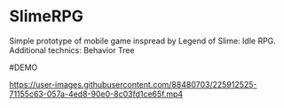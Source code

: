 # SlimeRPG
Simple prototype of mobile game inspread by Legend of Slime: Idle RPG. Additional technics: Behavior Tree

#DEMO

https://user-images.githubusercontent.com/88480703/225912525-71155c63-057a-4ed8-90e0-8c03fd1ce65f.mp4


